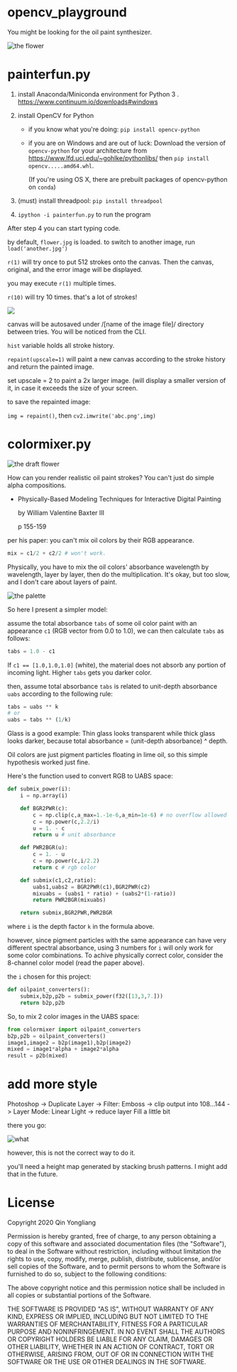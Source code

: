 # opencv_playground

You might be looking for the oil paint synthesizer.

![the flower](cover_newmodel.jpg)

# painterfun.py

1. install Anaconda/Miniconda environment for Python 3 . <https://www.continuum.io/downloads#windows>
2. install OpenCV for Python

    - if you know what you're doing: `pip install opencv-python`

    - if you are on Windows and are out of luck: Download the version of `opencv-python` for your architecture from <https://www.lfd.uci.edu/~gohlke/pythonlibs/> then `pip install opencv.....amd64.whl`.

        (If you're using OS X, there are prebuilt packages of opencv-python on `conda`)
        
3. (must) install threadpool: `pip install threadpool`
4. `ipython -i painterfun.py` to run the program

After step 4 you can start typing code.

by default, `flower.jpg` is loaded. to switch to another image, run `load('another.jpg')`

`r(1)` will try once to put 512 strokes onto the canvas. Then the canvas, original, and the error image will be displayed.

you may execute `r(1)` multiple times.

`r(10)` will try 10 times. that's a lot of strokes!

![](running.jpg)

canvas will be autosaved under /[name of the image file]/ directory between tries. You will be noticed from the CLI.

`hist` variable holds all stroke history.

`repaint(upscale=1)` will paint a new canvas according to the stroke history and return the painted image.

set upscale = 2 to paint a 2x larger image. (will display a smaller version of it, in case it exceeds the size of your screen.

to save the repainted image:

`img = repaint()`, then `cv2.imwrite('abc.png',img)`

# colormixer.py

![the draft flower](mixer_demonstration.jpg)

How can you render realistic oil paint strokes? You can't just do simple alpha compositions.

- Physically-Based Modeling Techniques for Interactive Digital Painting

  by William Valentine Baxter III

  p 155-159

per his paper: you can't mix oil colors by their RGB appearance.

```python
mix = c1/2 + c2/2 # won't work.
```

Physically, you have to mix the oil colors' absorbance wavelength by wavelength, layer by layer, then do the multiplication. It's okay, but too slow, and I don't care about layers of paint.

![the palette](colormixing.jpg)


So here I present a simpler model:

assume the total absorbance `tabs` of some oil color paint with an appearance `c1` (RGB vector from 0.0 to 1.0), we can then calculate `tabs` as follows:

```py
tabs = 1.0 - c1
```

If `c1 == [1.0,1.0,1.0]` (white), the material does not absorb any portion of incoming  light. Higher `tabs` gets you darker color.

then, assume total absorbance `tabs` is related to unit-depth absorbance `uabs` according to the following rule:
```py
tabs = uabs ** k
# or
uabs = tabs ** (1/k)
```

Glass is a good example: Thin glass looks transparent while thick glass looks darker, because total absorbance = (unit-depth absorbance) ^ depth.

Oil colors are just pigment particles floating in lime oil, so this simple hypothesis worked just fine.

Here's the function used to convert RGB to UABS space:

```py
def submix_power(i):
    i = np.array(i)

    def BGR2PWR(c):
        c = np.clip(c,a_max=1.-1e-6,a_min=1e-6) # no overflow allowed
        c = np.power(c,2.2/i)
        u = 1. - c
        return u # unit absorbance

    def PWR2BGR(u):
        c = 1. - u
        c = np.power(c,i/2.2)
        return c # rgb color

    def submix(c1,c2,ratio):
        uabs1,uabs2 = BGR2PWR(c1),BGR2PWR(c2)
        mixuabs = (uabs1 * ratio) + (uabs2*(1-ratio))
        return PWR2BGR(mixuabs)

    return submix,BGR2PWR,PWR2BGR
```

where `i` is the depth factor `k` in the formula above.

however, since pigment particles with the same appearance can have very different spectral absorbance, using 3 numbers for `i` will only work for some color combinations. To achive physically correct color, consider the 8-channel color model (read the paper above).

the `i` chosen for this project:

```py
def oilpaint_converters():
    submix,b2p,p2b = submix_power(f32([13,3,7.]))
    return b2p,p2b
```

So, to mix 2 color images in the UABS space:

```py
from colormixer import oilpaint_converters
b2p,p2b = oilpaint_converters()
image1,image2 = b2p(image1),b2p(image2)
mixed = image1*alpha + image2*alpha
result = p2b(mixed)
```

# add more style

Photoshop -> Duplicate Layer -> Filter: Emboss -> clip output into 108...144 -> Layer Mode: Linear Light -> reduce layer Fill a little bit

there you go:

![what](cover_newmodel_photoshopped.jpg)

however, this is not the correct way to do it.

you'll need a height map generated by stacking brush patterns. I might add that in the future.

# License

Copyright 2020 Qin Yongliang

Permission is hereby granted, free of charge, to any person obtaining a copy of this software and associated documentation files (the "Software"), to deal in the Software without restriction, including without limitation the rights to use, copy, modify, merge, publish, distribute, sublicense, and/or sell copies of the Software, and to permit persons to whom the Software is furnished to do so, subject to the following conditions:

The above copyright notice and this permission notice shall be included in all copies or substantial portions of the Software.

THE SOFTWARE IS PROVIDED "AS IS", WITHOUT WARRANTY OF ANY KIND, EXPRESS OR IMPLIED, INCLUDING BUT NOT LIMITED TO THE WARRANTIES OF MERCHANTABILITY, FITNESS FOR A PARTICULAR PURPOSE AND NONINFRINGEMENT. IN NO EVENT SHALL THE AUTHORS OR COPYRIGHT HOLDERS BE LIABLE FOR ANY CLAIM, DAMAGES OR OTHER LIABILITY, WHETHER IN AN ACTION OF CONTRACT, TORT OR OTHERWISE, ARISING FROM, OUT OF OR IN CONNECTION WITH THE SOFTWARE OR THE USE OR OTHER DEALINGS IN THE SOFTWARE.
